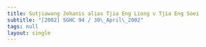 ```yaml
---
title: Sutjiawang Johanis alias Tjia Eng Liong v Tjia Eng Soei
subtitle: "[2002] SGHC 94 / 30\_April\_2002"
tags: null
layout: single
---
```



